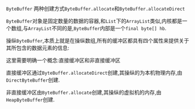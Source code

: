 
`ByteBuffer` 两种创建方式`ByteBuffer.allocate`和`ByteBuffer.allocateDirect`





`ByteBuffer`对象是固定数量的数据的容器,和`List`下的`ArrayList`类似,内核都是一个数组,与`ArrayList`不同的是,`ByteBuffer`内部是一个`final byte[] hb`.



操纵`ByteBuffer`,本质上就是在操纵数组,所有的缓冲区都具有四个属性来提供关于其所包含的数据元素的信息:






这里需要明确一个概念:直接缓冲区和非直接缓冲区

直接缓冲区通过`ByteBuffer.allocateDirect`创建,其操纵的为本机物理内存,由`DirectByteBuffer`创建.

非直接缓冲区由`ByteBuffer.allocate`创建,其操纵的虚拟机的内存,由`HeapByteBuffer`创建.






